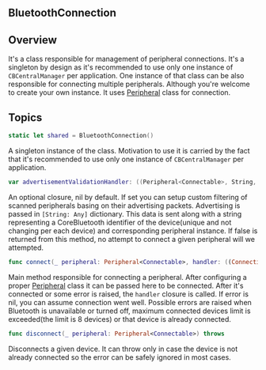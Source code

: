 ## BluetoothConnection

## Overview

It's a class responsible for management of peripheral connections. It's a singleton by design as it's recommended to use only one instance of `CBCentralManager` per application. One instance of that class can be also responsible for connecting multiple peripherals. Although you're welcome to create your own instance.
It uses [Peripheral](./peripheral.md) class for connection.

## Topics

```swift
static let shared = BluetoothConnection()
```

A singleton instance of the class. Motivation to use it is carried by the fact that it's recommended to use only one instance of `CBCentralManager` per application.

```swift
var advertisementValidationHandler: ((Peripheral<Connectable>, String, [String: Any]) -> (Bool))?
```

An optional closure, nil by default. If set you can setup custom filtering of scanned peripherals basing on their advertising packets.
Advertising is passed in `[String: Any]` dictionary. This data is sent along with a string representing a CoreBluetooth identifier of the device(unique and not changing per each device) and corresponding peripheral instance.
If false is returned from this method, no attempt to connect a given peripheral will we attempted.

```swift
func connect(_ peripheral: Peripheral<Connectable>, handler: ((ConnectionError?) -> ())?)
```

Main method responsible for connecting a peripheral. After configuring a proper [Peripheral](./peripheral.md) class it can be passed here to be connected. After it's connected or some error is raised, the `handler` closure is called. If error is nil, you can assume connection went well.
Possible errors are raised when Bluetooth is unavailable or turned off, maximum connected devices limit is exceeded(the limit is 8 devices) or that device is already connected.

```swift
func disconnect(_ peripheral: Peripheral<Connectable>) throws
```

Disconnects a given device. It can throw only in case the device is not already connected so the error can be safely ignored in most cases.
